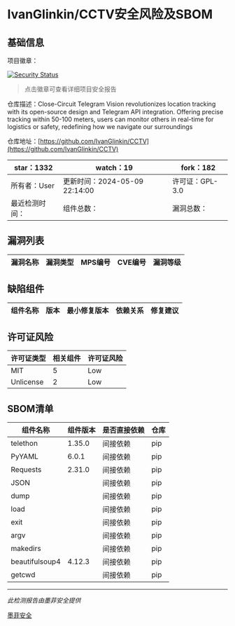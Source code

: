 # IvanGlinkin/CCTV安全风险及SBOM

## 基础信息

项目徽章：

[![Security Status](https://www.murphysec.com/platform3/v31/badge/1788647176331259904.svg)](https://www.murphysec.com/console/report/1786113329228476417/1788647176331259904)

> 点击徽章可查看详细项目安全报告

仓库描述：Close-Circuit Telegram Vision revolutionizes location tracking with its open-source design and Telegram API integration. Offering precise tracking within 50-100 meters, users can monitor others in real-time for logistics or safety, redefining how we navigate our surroundings

仓库地址：[https://github.com/IvanGlinkin/CCTV](https://github.com/IvanGlinkin/CCTV)

| star：1332 | watch：19 | fork：182 |
| ----------- | -------------- | ------------ |
| 所有者：User | 更新时间：2024-05-09 22:14:00 | 许可证：GPL-3.0 |
| 最近检测时间： | 组件总数： | 漏洞总数： |




## 漏洞列表

| 漏洞名称 | 漏洞类型 | MPS编号 | CVE编号 | 漏洞等级 |
| ------- | ------ | ------- | ------ | ----- |





## 缺陷组件

| 组件名称 | 版本 | 最小修复版本 | 依赖关系 | 修复建议 |
| -------- | ---- | ------------ | -------- | -------- |





## 许可证风险

| 许可证类型 | 相关组件 | 许可证风险 |
| ---------- | -------- | ---------- |
|MIT|5|Low|
|Unlicense|2|Low|




## SBOM清单

| 组件名称 | 组件版本 | 是否直接依赖 | 仓库 |
| -------- | -------- | ------------ | ---- |
|telethon|1.35.0|间接依赖|pip|
|PyYAML|6.0.1|间接依赖|pip|
|Requests|2.31.0|间接依赖|pip|
|JSON||间接依赖|pip|
|dump||间接依赖|pip|
|load||间接依赖|pip|
|exit||间接依赖|pip|
|argv||间接依赖|pip|
|makedirs||间接依赖|pip|
|beautifulsoup4|4.12.3|间接依赖|pip|
|getcwd||间接依赖|pip|


------

*此检测报告由墨菲安全提供*

[墨菲安全](www.murphysec.com)